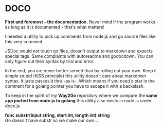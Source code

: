 DOCO
====
**First and foremost - the documentation.** Never mind if the program works - as long as it is documented - that's what matters!

I needed a utility to pick up comments from node.js and go source files like this very comment.

JSDoc would not touch go files, doesn't output to markdown and expects special tags.
Same complaints with autoreadme and godocdown. You can only figure out their syntax by trial and error.

In the end, you are never better served than by rolling out your own. Keep it simple stupid (KISS principle) this utility doesn't care about markdown syntax. It justs passes it thru -as is-. Which means if you need a star in the comment for a golang pointer you have to escape it with a backslash.

To keep in the spirit of my **Way2Go** repository where we compare the **same app ported from node.js to golang**
this utility also exists in node.js under doco.js


**func substr(input string, start int, length int) string**  
Go doesn't have substr so we make our own...
